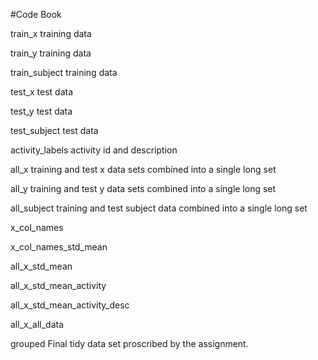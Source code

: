 #Code Book

train_x
	training data
	
train_y 
	training data
	
train_subject
	training data
	
test_x 
	test data
	
test_y 
	test data
	
test_subject 
	test data
	
activity_labels 
	activity id and description
	
all_x 
	training and test x data sets combined into a single long set
	
all_y 
	training and test y data sets combined into a single long set

all_subject
	training and test subject data combined into a single long set

x_col_names 

x_col_names_std_mean 

all_x_std_mean

all_x_std_mean_activity

all_x_std_mean_activity_desc 

all_x_all_data 

grouped 
	Final tidy data set proscribed by the assignment.
		
